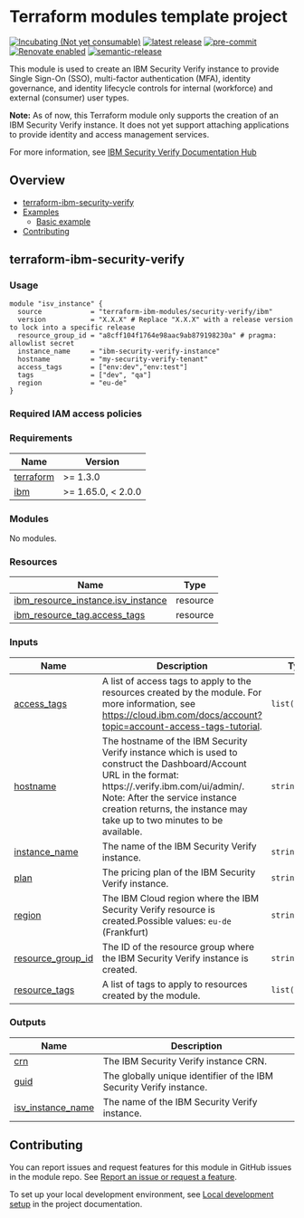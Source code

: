<!-- Update this title with a descriptive name. Use sentence case. -->
# Terraform modules template project

<!--
Update status and "latest release" badges:
  1. For the status options, see https://terraform-ibm-modules.github.io/documentation/#/badge-status
  2. Update the "latest release" badge to point to the correct module's repo. Replace "terraform-ibm-module-template" in two places.
-->
[![Incubating (Not yet consumable)](https://img.shields.io/badge/status-Incubating%20(Not%20yet%20consumable)-red)](https://terraform-ibm-modules.github.io/documentation/#/badge-status)
[![latest release](https://img.shields.io/github/v/release/terraform-ibm-modules/terraform-ibm-security-verify?logo=GitHub&sort=semver)](https://github.com/terraform-ibm-modules/terraform-ibm-security-verify/releases/latest)
[![pre-commit](https://img.shields.io/badge/pre--commit-enabled-brightgreen?logo=pre-commit&logoColor=white)](https://github.com/pre-commit/pre-commit)
[![Renovate enabled](https://img.shields.io/badge/renovate-enabled-brightgreen.svg)](https://renovatebot.com/)
[![semantic-release](https://img.shields.io/badge/%20%20%F0%9F%93%A6%F0%9F%9A%80-semantic--release-e10079.svg)](https://github.com/semantic-release/semantic-release)

<!--
Add a description of modules in this repo.
Expand on the repo short description in the .github/settings.yml file.

For information, see "Module names and descriptions" at
https://terraform-ibm-modules.github.io/documentation/#/implementation-guidelines?id=module-names-and-descriptions
-->

This module is used to create an IBM Security Verify instance to provide Single Sign-On (SSO), multi-factor authentication (MFA), identity governance, and identity lifecycle controls for internal (workforce) and external (consumer) user types.

**Note:** As of now, this Terraform module only supports the creation of an IBM Security Verify instance. It does not yet support attaching applications to provide identity and access management services.

For more information, see [IBM Security Verify Documentation Hub](https://docs.verify.ibm.com/verify)


<!-- The following content is automatically populated by the pre-commit hook -->
<!-- BEGIN OVERVIEW HOOK -->
## Overview
* [terraform-ibm-security-verify](#terraform-ibm-security-verify)
* [Examples](./examples)
    * [Basic example](./examples/basic)
* [Contributing](#contributing)
<!-- END OVERVIEW HOOK -->


<!--
If this repo contains any reference architectures, uncomment the heading below and link to them.
(Usually in the `/reference-architectures` directory.)
See "Reference architecture" in the public documentation at
https://terraform-ibm-modules.github.io/documentation/#/implementation-guidelines?id=reference-architecture
-->
<!-- ## Reference architectures -->


<!-- Replace this heading with the name of the root level module (the repo name) -->
## terraform-ibm-security-verify

### Usage
<!--
Add an example of the use of the module in the following code block.

Use real values instead of "var.<var_name>" or other placeholder values
unless real values don't help users know what to change.
-->

```hcl
module "isv_instance" {
  source            = "terraform-ibm-modules/security-verify/ibm"
  version           = "X.X.X" # Replace "X.X.X" with a release version to lock into a specific release
  resource_group_id = "a8cff104f1764e98aac9ab879198230a" # pragma: allowlist secret
  instance_name     = "ibm-security-verify-instance"
  hostname          = "my-security-verify-tenant"
  access_tags       = ["env:dev","env:test"]
  tags              = ["dev", "qa"]
  region            = "eu-de"
}
```

### Required IAM access policies

<!-- PERMISSIONS REQUIRED TO RUN MODULE
If this module requires permissions, uncomment the following block and update
the sample permissions, following the format.
Replace the sample Account and IBM Cloud service names and roles with the
information in the console at
Manage > Access (IAM) > Access groups > Access policies.
-->

<!--
You need the following permissions to run this module:

- IAM services
    - **Sample IBM Cloud** service
        - `Editor` platform access
        - `Manager` platform access
- Account management services
    - **Sample account management** service
        - `Editor` platform access

<!-- NO PERMISSIONS FOR MODULE
If no permissions are required for the module, uncomment the following
statement instead the previous block.
-->

<!-- No permissions are needed to run this module.-->


<!-- The following content is automatically populated by the pre-commit hook -->
<!-- BEGINNING OF PRE-COMMIT-TERRAFORM DOCS HOOK -->
### Requirements

| Name | Version |
|------|---------|
| <a name="requirement_terraform"></a> [terraform](#requirement\_terraform) | >= 1.3.0 |
| <a name="requirement_ibm"></a> [ibm](#requirement\_ibm) | >= 1.65.0, < 2.0.0 |

### Modules

No modules.

### Resources

| Name | Type |
|------|------|
| [ibm_resource_instance.isv_instance](https://registry.terraform.io/providers/IBM-Cloud/ibm/latest/docs/resources/resource_instance) | resource |
| [ibm_resource_tag.access_tags](https://registry.terraform.io/providers/IBM-Cloud/ibm/latest/docs/resources/resource_tag) | resource |

### Inputs

| Name | Description | Type | Default | Required |
|------|-------------|------|---------|:--------:|
| <a name="input_access_tags"></a> [access\_tags](#input\_access\_tags) | A list of access tags to apply to the resources created by the module. For more information, see https://cloud.ibm.com/docs/account?topic=account-access-tags-tutorial. | `list(string)` | `[]` | no |
| <a name="input_hostname"></a> [hostname](#input\_hostname) | The hostname of the IBM Security Verify instance which is used to construct the Dashboard/Account URL in the format: https://<hostname>.verify.ibm.com/ui/admin/. Note: After the service instance creation returns, the instance may take up to two minutes to be available. | `string` | n/a | yes |
| <a name="input_instance_name"></a> [instance\_name](#input\_instance\_name) | The name of the IBM Security Verify instance. | `string` | n/a | yes |
| <a name="input_plan"></a> [plan](#input\_plan) | The pricing plan of the IBM Security Verify instance. | `string` | `"verify-lite"` | no |
| <a name="input_region"></a> [region](#input\_region) | The IBM Cloud region where the IBM Security Verify resource is created.Possible values: `eu-de` (Frankfurt) | `string` | `"eu-de"` | no |
| <a name="input_resource_group_id"></a> [resource\_group\_id](#input\_resource\_group\_id) | The ID of the resource group where the IBM Security Verify instance is created. | `string` | n/a | yes |
| <a name="input_resource_tags"></a> [resource\_tags](#input\_resource\_tags) | A list of tags to apply to resources created by the module. | `list(string)` | `[]` | no |

### Outputs

| Name | Description |
|------|-------------|
| <a name="output_crn"></a> [crn](#output\_crn) | The IBM Security Verify instance CRN. |
| <a name="output_guid"></a> [guid](#output\_guid) | The globally unique identifier of the IBM Security Verify instance. |
| <a name="output_isv_instance_name"></a> [isv\_instance\_name](#output\_isv\_instance\_name) | The name of the IBM Security Verify instance. |
<!-- END OF PRE-COMMIT-TERRAFORM DOCS HOOK -->

<!-- Leave this section as is so that your module has a link to local development environment set-up steps for contributors to follow -->
## Contributing

You can report issues and request features for this module in GitHub issues in the module repo. See [Report an issue or request a feature](https://github.com/terraform-ibm-modules/.github/blob/main/.github/SUPPORT.md).

To set up your local development environment, see [Local development setup](https://terraform-ibm-modules.github.io/documentation/#/local-dev-setup) in the project documentation.
